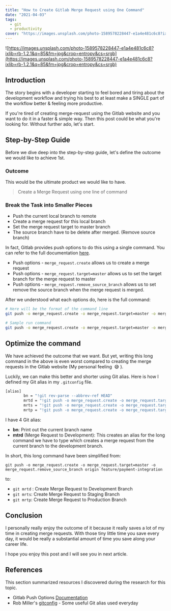 ```yaml
---
title: "How to Create Gitlab Merge Request using One Command"
date: "2021-04-03"
tags: 
  - git
  - productivity
cover: "https://images.unsplash.com/photo-1589578228447-e1a4e481c6c8?ixlib=rb-1.2.1&q=85&fm=jpg&crop=entropy&cs=srgb"
---
```


![https://images.unsplash.com/photo-1589578228447-e1a4e481c6c8?ixlib=rb-1.2.1&q=85&fm=jpg&crop=entropy&cs=srgb](https://images.unsplash.com/photo-1589578228447-e1a4e481c6c8?ixlib=rb-1.2.1&q=85&fm=jpg&crop=entropy&cs=srgb)

## Introduction

The story begins with a developer starting to feel bored and tiring about the development workflow and trying his best to at least make a SINGLE part of the workflow better & feeling more productive. 

If you're tired of creating merge-request using the Gitlab website and you want to do it in a faster & simple way. Then this post could be what you're looking for. Without further ado, let's start.

## Step-by-Step Guide

Before we dive deep into the step-by-step guide, let's define the outcome we would like to achieve 1st.

### Outcome

This would be the ultimate product we would like to have.

> Create a Merge Request using one line of command

### Break the Task into Smaller Pieces

- Push the current local branch to remote
- Create a merge request for this local branch
- Set the merge request target to master branch
- The source branch have to be delete after merged. (Remove source branch)

In fact, Gitlab provides push options to do this using a single command. You can refer to the full documentation [here](https://docs.gitlab.com/ee/user/project/push_options.html).

- Push options - `merge_request.create` allows us to create a merge request
- Push options - `merge_request.target=master` allows us to set the target branch for the merge request to master
- Push options - `merge_request.remove_source_branch` allows us to set remove the source branch when the merge request is merged.

After we understood what each options do,  here is the full command:

```bash
# Here will be the format of the command line
git push -o merge_request.create -o merge_request.target=master -o merge_request.remove_source_branch $upstream_remote_name $local_branch_name

# Sample run command
git push -o merge_request.create -o merge_request.target=master -o merge_request.remove_source_branch origin feature/payment-integration
```

## Optimize the command

We have achieved the outcome that we want. But yet, writing this long command in the above is even worst compared to creating the merge requests in the Gitlab website (My personal feeling  😅 ).

Luckily, we can make this better and shorter using Git alias. Here is how I defined my Git alias in my `.gitconfig` file. 

```bash
[alias]
        bn = "!git rev-parse --abbrev-ref HEAD"
        mrtd = "!git push -o merge_request.create -o merge_request.target=development -o merge_request.remove_source_branch origin $(git bn)"
        mrts = "!git push -o merge_request.create -o merge_request.target=staging -o merge_request.remove_source_branch origin $(git bn)"
        mrtp = "!git push -o merge_request.create -o merge_request.target=master -o merge_request.remove_source_branch origin $(git bn)"
```

I have 4 Git alias:

- **bn**: Print out the current branch name
- **mtrd** (Merge Request to Development): This creates an alias for the long command we have to type which creates a merge request from the current branch to the development branch.

In short, this long command have been simplified from:

`git push -o merge_request.create -o merge_request.target=master -o merge_request.remove_source_branch origin feature/payment-integration`

to:

- `git mrtd` : Create Merge Request to Development Branch
- `git mrts`: Create Merge Request to Staging Branch
- `git mrtp`: Create Merge Request to Production Branch

## Conclusion

I personally really enjoy the outcome of it because it really saves a lot of my time in creating merge requests. With those tiny little time you save every day, it would be really a substantial amount of time you save along your career life.

I hope you enjoy this post and I will see you in next article. 

## References

This section summarized resources I discovered during the research for this topic.

- Gitlab Push Options [Documentation](https://docs.gitlab.com/ee/user/project/push_options.html)
- Rob Miller's [gitconfig](https://gist.github.com/robmiller/6018582) - Some useful Git alias used everyday